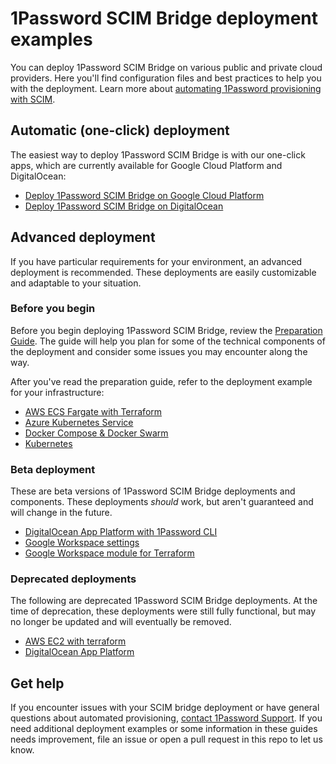 # 1Password SCIM Bridge deployment examples

You can deploy 1Password SCIM Bridge on various public and private cloud providers. Here you'll find configuration files and best practices to help you with the deployment. Learn more about [automating 1Password provisioning with SCIM](https://support.1password.com/scim/).

## Automatic (one-click) deployment

The easiest way to deploy 1Password SCIM Bridge is with our one-click apps, which are currently available for Google Cloud Platform and DigitalOcean:

- [Deploy 1Password SCIM Bridge on Google Cloud Platform](https://support.1password.com/scim-deploy-gcp/)
- [Deploy 1Password SCIM Bridge on DigitalOcean](https://support.1password.com/scim-deploy-digitalocean/)

## Advanced deployment

If you have particular requirements for your environment, an advanced deployment is recommended. These deployments are easily customizable and adaptable to your situation.

### Before you begin

Before you begin deploying 1Password SCIM Bridge, review the [Preparation Guide](https://github.com/1Password/scim-examples/blob/master/PREPARATION.md). The guide will help you plan for some of the technical components of the deployment and consider some issues you may encounter along the way.

After you've read the preparation guide, refer to the deployment example for your infrastructure:

- [AWS ECS Fargate with Terraform](/aws-ecsfargate-terraform)
- [Azure Kubernetes Service](https://support.1password.com/scim-deploy-azure/)
- [Docker Compose & Docker Swarm](/docker)
- [Kubernetes](/kubernetes)

### Beta deployment

These are beta versions of 1Password SCIM Bridge deployments and components. These deployments *should* work, but aren't guaranteed and will change in the future.

- [DigitalOcean App Platform with 1Password CLI](/beta/do-app-platform-op-cli/)
- [Google Workspace settings](/beta/workspace-settings.json)
- [Google Workspace module for Terraform](/beta/aws-terraform-gw/)

### Deprecated deployments

The following are deprecated 1Password SCIM Bridge deployments. At the time of deprecation, these deployments were still fully functional, but may no longer be updated and will eventually be removed.

- [AWS EC2 with terraform](/deprecated/aws-terraform/)
- [DigitalOcean App Platform](/deprecated/digitalocean-app-platform/)

## Get help

If you encounter issues with your SCIM bridge deployment or have general questions about automated provisioning, [contact 1Password Support](https://support.1password.com/contact/). If you need additional deployment examples or some information in these guides needs improvement, file an issue or open a pull request in this repo to let us know.
